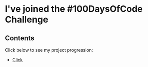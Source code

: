 # I've joined the #100DaysOfCode Challenge

## Contents

Click below to see my project progression:

* [Click](https://github.com/aidansoffe/harrypotter)


